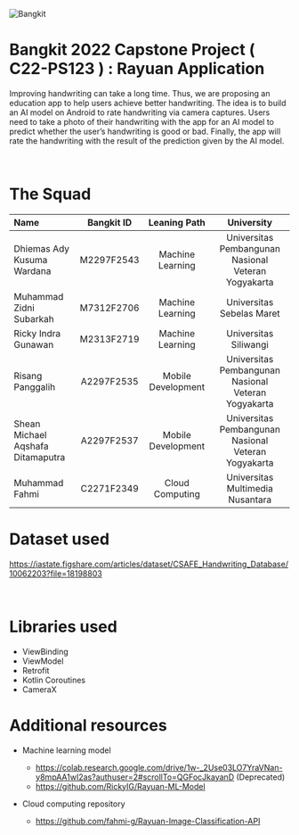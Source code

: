 
![Bangkit](https://lh3.googleusercontent.com/J2QI0L3vJwv63Sm3isI90ctxuxznz67dAtJQN2vu7wnUuwt9Wc-WI7VuIhwvr0yVrDPfc7kBN5usZz75nDW_k96pCfcZBxnfNzvVS0g=w600)
# Bangkit 2022 Capstone Project ( C22-PS123 ) : Rayuan Application

Improving handwriting can take a long time. Thus, we are proposing an education app to help users achieve better handwriting. The idea is to build an AI model on Android to rate handwriting via camera captures. Users need to take a photo of their handwriting with the app for an AI model to predict whether the user’s handwriting is good or bad. Finally, the app will rate the handwriting with the result of the prediction given by the AI model.

<br />

# The Squad

Name | Bangkit ID | Leaning Path | University
:---|:---:|:---:|:---:
Dhiemas Ady Kusuma Wardana | M2297F2543 | Machine Learning | Universitas Pembangunan Nasional Veteran Yogyakarta
Muhammad Zidni Subarkah | M7312F2706 | Machine Learning| Universitas Sebelas Maret
Ricky Indra Gunawan | M2313F2719 | Machine Learning | Universitas Siliwangi
Risang Panggalih | A2297F2535 | Mobile Development | Universitas Pembangunan Nasional Veteran Yogyakarta
Shean Michael Aqshafa Ditamaputra | A2297F2537 |  Mobile Development | Universitas Pembangunan Nasional Veteran Yogyakarta
Muhammad Fahmi | C2271F2349 | Cloud Computing | Universitas Multimedia Nusantara


# Dataset used #
https://iastate.figshare.com/articles/dataset/CSAFE_Handwriting_Database/10062203?file=18198803

<br />

# Libraries used #
- ViewBinding
- ViewModel
- Retrofit
- Kotlin Coroutines
- CameraX

# Additional resources #

* Machine learning model
    * https://colab.research.google.com/drive/1w-_2Use03LO7YraVNan-y8mpAA1wI2as?authuser=2#scrollTo=QGFocJkayanD (Deprecated)
    * https://github.com/RickyIG/Rayuan-ML-Model

* Cloud computing repository
    * https://github.com/fahmi-g/Rayuan-Image-Classification-API
